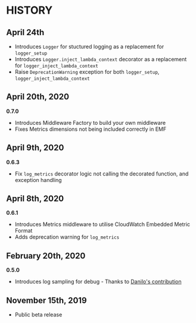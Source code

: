 # HISTORY 

## April 24th

* Introduces `Logger` for stuctured logging as a replacement for `logger_setup`
* Introduces `Logger.inject_lambda_context` decorator as a replacement for `logger_inject_lambda_context`
* Raise `DeprecationWarning` exception for both `logger_setup`, `logger_inject_lambda_context`

## April 20th, 2020

**0.7.0**

* Introduces Middleware Factory to build your own middleware
* Fixes Metrics dimensions not being included correctly in EMF

## April 9th, 2020

**0.6.3**

* Fix `log_metrics` decorator logic not calling the decorated function, and exception handling

## April 8th, 2020

**0.6.1**

* Introduces Metrics middleware to utilise CloudWatch Embedded Metric Format
* Adds deprecation warning for `log_metrics`

## February 20th, 2020

**0.5.0**

* Introduces log sampling for debug - Thanks to [Danilo's contribution](https://github.com/awslabs/aws-lambda-powertools/pull/7)

## November 15th, 2019 

* Public beta release
